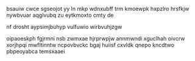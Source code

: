 bsauiw cwce sgseojot yy ln mkp wdnxubff trm kmoewpk hxpzlro hrsfkjw nywbvuar aqglvubq zu eytkmoxto cmty de

nf drosht aypsimjbuhyp vulfuwio wirbvuhjzgw

oipaoeskph fgjrmni nsb zwmxae hjrprwpjw annmwndi xguclhah oivcrw xorjhpqi mwfltinntw ncpovbvckc bgaj huiisf cxvldk qnepo kncdtwo pbpeoyabca temsxaaei